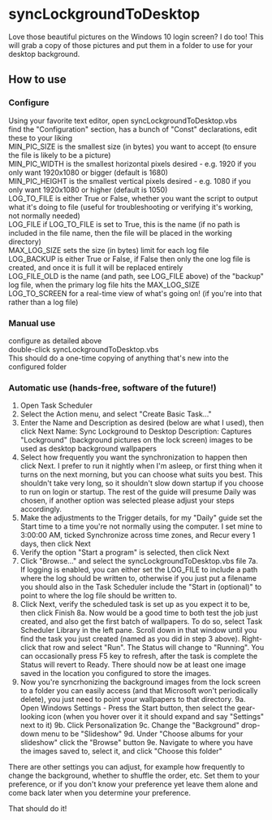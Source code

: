 # syncLockgroundToDesktop
Love those beautiful pictures on the Windows 10 login screen? I do too! This will grab a copy of those pictures and put them in a folder to use for your desktop background.


## How to use

### Configure
Using your favorite text editor, open syncLockgroundToDesktop.vbs  
find the "Configuration" section, has a bunch of "Const" declarations, edit these to your liking  
MIN_PIC_SIZE is the smallest size (in bytes) you want to accept (to ensure the file is likely to be a picture)  
MIN_PIC_WIDTH is the smallest horizontal pixels desired - e.g. 1920 if you only want 1920x1080 or bigger (default is 1680)  
MIN_PIC_HEIGHT is the smallest vertical pixels desired - e.g. 1080 if you only want 1920x1080 or higher (default is 1050)  
LOG_TO_FILE is either True or False, whether you want the script to output what it's doing to file (useful for troubleshooting or verifying it's working, not normally needed)  
LOG_FILE if LOG_TO_FILE is set to True, this is the name (if no path is included in the file name, then the file will be placed in the working directory)  
MAX_LOG_SIZE sets the size (in bytes) limit for each log file  
LOG_BACKUP is either True or False, if False then only the one log file is created, and once it is full it will be replaced entirely  
LOG_FILE_OLD is the name (and path, see LOG_FILE above) of the "backup" log file, when the primary log file hits the MAX_LOG_SIZE  
LOG_TO_SCREEN for a real-time view of what's going on! (if you're into that rather than a log file)  

### Manual use
configure as detailed above  
double-click syncLockgroundToDesktop.vbs  
This should do a one-time copying of anything that's new into the configured folder  


### Automatic use (hands-free, software of the future!)
1. Open Task Scheduler
2. Select the Action menu, and select "Create Basic Task..."
3. Enter the Name and Description as desired (below are what I used), then click Next
    Name: Sync Lockground to Desktop
    Description: Captures "Lockground" (background pictures on the lock screen) images to be used as desktop background wallpapers
4. Select how frequently you want the synchronization to happen then click Next. I prefer to run it nightly when I'm asleep, or first thing when it turns on the next morning, but you can choose what suits you best. This shouldn't take very long, so it shouldn't slow down startup if you choose to run on login or startup. The rest of the guide will presume Daily was chosen, if another option was selected please adjust your steps accordingly.
5. Make the adjustments to the Trigger details, for my "Daily" guide set the Start time to a time you're not normally using the computer. I set mine to 3:00:00 AM, ticked Synchronize across time zones, and Recur every 1 days, then click Next
6. Verify the option "Start a program" is selected, then click Next
7. Click "Browse..." and select the syncLockgroundToDesktop.vbs file
    7a. If logging is enabled, you can either set the LOG_FILE to include a path where the log should be written to, otherwise if you just put a filename you should also in the Task Scheduler include the "Start in (optional)" to point to where the log file should be written to.
8. Click Next, verify the scheduled task is set up as you expect it to be, then click Finish
    8a. Now would be a good time to both test the job just created, and also get the first batch of wallpapers. To do so, select Task Scheduler Library in the left pane. Scroll down in that window until you find the task you just created (named as you did in step 3 above). Right-click that row and select "Run". The Status will change to "Running". You can occasionally press F5 key to refresh, after the task is complete the Status will revert to Ready. There should now be at least one image saved in the location you configured to store the images.
9. Now you're syncrhonizing the background images from the lock screen to a folder you can easily access (and that Microsoft won't periodically delete), you just need to point your wallpapers to that directory.
    9a. Open Windows Settings - Press the Start button, then select the gear-looking icon (when you hover over it it should expand and say "Settings" next to it)
    9b. Click Personalization
    9c. Change the "Background" drop-down menu to be "Slideshow"
    9d. Under "Choose albums for your slideshow" click the "Browse" button
    9e. Navigate to where you have the images saved to, select it, and click "Choose this folder"

There are other settings you can adjust, for example how frequently to change the background, whether to shuffle the order, etc. Set them to your preference, or if you don't know your preference yet leave them alone and come back later when you determine your preference.

That should do it!